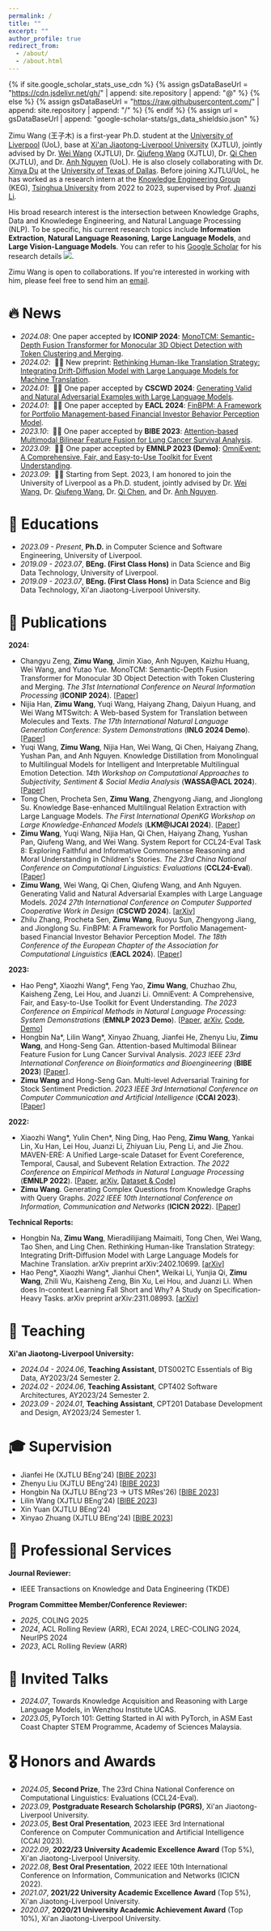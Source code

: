 ```yaml
---
permalink: /
title: ""
excerpt: ""
author_profile: true
redirect_from: 
  - /about/
  - /about.html
---
```


{% if site.google_scholar_stats_use_cdn %}
{% assign gsDataBaseUrl = "https://cdn.jsdelivr.net/gh/" | append: site.repository | append: "@" %}
{% else %}
{% assign gsDataBaseUrl = "https://raw.githubusercontent.com/" | append: site.repository | append: "/" %}
{% endif %}
{% assign url = gsDataBaseUrl | append: "google-scholar-stats/gs_data_shieldsio.json" %}

<span class='anchor' id='about-me'></span>

Zimu Wang (王子木) is a first-year Ph.D. student at the [University of Liverpool](https://www.liverpool.ac.uk/) (UoL), base at [Xi'an Jiaotong-Liverpool University](https://www.xjtlu.edu.cn/en/) (XJTLU), jointly advised by Dr. [Wei Wang](https://www.xjtlu.edu.cn/zh/departments/academic-departments/computer-science-and-software-engineering/staff/wei-wang03) (XJTLU), Dr. [Qiufeng Wang](https://www.xjtlu.edu.cn/zh/departments/academic-departments/electrical-and-electronic-engineering/staff/qiufeng-wang) (XJTLU), Dr. [Qi Chen](https://www.xjtlu.edu.cn/zh/departments/academic-departments/school-of-ai-and-advanced-computing/staff/qi-chen02) (XJTLU), and Dr. [Anh Nguyen](https://cgi.csc.liv.ac.uk/~anguyen/) (UoL). He is also closely collaborating with Dr. [Xinya Du](https://xinyadu.github.io/) at the [University of Texas of Dallas](https://www.utdallas.edu/). Before joining XJTLU/UoL, he has worked as a research intern at the [Knowledge Engineering Group](http://keg.cs.tsinghua.edu.cn/) (KEG), [Tsinghua University](https://www.tsinghua.edu.cn/en/) from 2022 to 2023, supervised by Prof. [Juanzi Li](http://keg.cs.tsinghua.edu.cn/persons/ljz/).

His broad research interest is the intersection between Knowledge Graphs, Data and Knowledege Engineering, and Natural Language Processing (NLP). To be specific, his current research topics include **Information Extraction**, **Natural Language Reasoning**, **Large Language Models**, and **Large Vision-Language Models**. You can refer to his [Google Scholar](https://scholar.google.com/citations?user=0EzXWPgAAAAJ) for his research details <a href='https://scholar.google.com/citations?user=0EzXWPgAAAAJ'><img src="https://img.shields.io/endpoint?url={{ url | url_encode }}&logo=Google%20Scholar&labelColor=f6f6f6&color=9cf&style=flat&label=citations"></a>.

Zimu Wang is open to collaborations. If you're interested in working with him, please feel free to send him an [email](mailto:Zimu.Wang19@student.xjtlu.edu.cn).

# 🔥 News
- *2024.08*: One paper accepted by **ICONIP 2024**: [MonoTCM: Semantic-Depth Fusion Transformer for Monocular 3D Object Detection with Token Clustering and Merging](#).
- *2024.02*: &nbsp;🎉🎉 New preprint: [Rethinking Human-like Translation Strategy: Integrating Drift-Diffusion Model with Large Language Models for Machine Translation](https://arxiv.org/pdf/2402.10699.pdf).
- *2024.01*: &nbsp;🎉🎉 One paper accepted by **CSCWD 2024**: [Generating Valid and Natural Adversarial Examples with Large Language Models](https://arxiv.org/pdf/2311.11861.pdf).
- *2024.01*: &nbsp;🎉🎉 One paper accepted by **EACL 2024**: [FinBPM: A Framework for Portfolio Management-based Financial Investor Behavior Perception Model](https://aclanthology.org/2024.eacl-long.15.pdf).
- *2023.10*: &nbsp;🎉🎉 One paper accepted by **BIBE 2023**: [Attention-based Multimodal Bilinear Feature Fusion for Lung Cancer Survival Analysis](https://ieeexplore.ieee.org/document/10431887).
- *2023.09*: &nbsp;🎉🎉 One paper accepted by **EMNLP 2023 (Demo)**: [OmniEvent: A Comprehensive, Fair, and Easy-to-Use Toolkit for Event Understanding](https://arxiv.org/pdf/2309.14258.pdf).
- *2023.09*: &nbsp;🎉🎉 Starting from Sept. 2023, I am honored to join the University of Liverpool as a Ph.D. student, jointly advised by Dr. [Wei Wang](https://www.xjtlu.edu.cn/zh/departments/academic-departments/computer-science-and-software-engineering/staff/wei-wang03), Dr. [Qiufeng Wang](https://www.xjtlu.edu.cn/zh/departments/academic-departments/electrical-and-electronic-engineering/staff/qiufeng-wang), Dr. [Qi Chen](https://www.xjtlu.edu.cn/zh/departments/academic-departments/school-of-ai-and-advanced-computing/staff/qi-chen02), and Dr. [Anh Nguyen](https://cgi.csc.liv.ac.uk/~anguyen/).

# 📖 Educations
- *2023.09 - Present*, **Ph.D.** in Computer Science and Software Engineering, University of Liverpool.
- *2019.09 - 2023.07*, **BEng. (First Class Hons)** in Data Science and Big Data Technology, University of Liverpool.
- *2019.09 - 2023.07*, **BEng. (First Class Hons)** in Data Science and Big Data Technology, Xi'an Jiaotong-Liverpool University.

# 📝 Publications
**2024:**
- Changyu Zeng, **Zimu Wang**, Jimin Xiao, Anh Nguyen, Kaizhu Huang, Wei Wang, and Yutao Yue. MonoTCM: Semantic-Depth Fusion Transformer for Monocular 3D Object Detection with Token Clustering and Merging. *The 31st International Conference on Neural Information Processing* (**ICONIP 2024**). [[Paper](#)]
- Nijia Han, **Zimu Wang**, Yuqi Wang, Haiyang Zhang, Daiyun Huang, and Wei Wang MTSwitch: A Web-based System for Translation between Molecules and Texts. *The 17th International Natural Language Generation Conference: System Demonstrations* (**INLG 2024 Demo**). [[Paper](#)]
- Yuqi Wang, **Zimu Wang**, Nijia Han, Wei Wang, Qi Chen, Haiyang Zhang, Yushan Pan, and Anh Nguyen. Knowledge Distillation from Monolingual to Multilingual Models for Intelligent and Interpretable Multilingual Emotion Detection. *14th Workshop on Computational Approaches to Subjectivity, Sentiment & Social Media Analysis* (**WASSA@ACL 2024**). [[Paper](#)]
- Tong Chen, Procheta Sen, **Zimu Wang**, Zhengyong Jiang, and Jionglong Su. Knowledge Base-enhanced Multilingual Relation Extraction with Large Language Models. *The First International OpenKG Workshop on Large Knowledge-Enhanced Models* (**LKM@IJCAI 2024**). [[Paper](#)]
- **Zimu Wang**, Yuqi Wang, Nijia Han, Qi Chen, Haiyang Zhang, Yushan Pan, Qiufeng Wang, and Wei Wang. System Report for CCL24-Eval Task 8: Exploring Faithful and Informative Commonsense Reasoning and Moral Understanding in Children's Stories. *The 23rd China National Conference on Computational Linguistics: Evaluations* (**CCL24-Eval**). [[Paper](#)]
- **Zimu Wang**, Wei Wang, Qi Chen, Qiufeng Wang, and Anh Nguyen. Generating Valid and Natural Adversarial Examples with Large Language Models. *2024 27th International Conference on Computer Supported Cooperative Work in Design* (**CSCWD 2024**). [[arXiv](https://arxiv.org/pdf/2311.11861.pdf)]
- Zhilu Zhang, Procheta Sen, **Zimu Wang**, Ruoyu Sun, Zhengyong Jiang, and Jionglong Su. FinBPM: A Framework for Portfolio Management-based Financial Investor Behavior Perception Model. *The 18th Conference of the European Chapter of the Association for Computational Linguistics* (**EACL 2024**). [[Paper](https://aclanthology.org/2024.eacl-long.15.pdf)]

**2023:**
- Hao Peng\*, Xiaozhi Wang\*, Feng Yao, **Zimu Wang**, Chuzhao Zhu, Kaisheng Zeng, Lei Hou, and Juanzi Li. OmniEvent: A Comprehensive, Fair, and Easy-to-Use Toolkit for Event Understanding. *The 2023 Conference on Empirical Methods in Natural Language Processing: System Demonstrations* (**EMNLP 2023 Demo**). [[Paper](https://aclanthology.org/2023.emnlp-demo.46.pdf), [arXiv](https://arxiv.org/pdf/2309.14258.pdf), [Code](https://github.com/THU-KEG/OmniEvent), [Demo](https://omnievent.xlore.cn/)]
- Hongbin Na\*, Lilin Wang\*, Xinyao Zhuang, Jianfei He, Zhenyu Liu, **Zimu Wang**, and Hong-Seng Gan. Attention-based Multimodal Bilinear Feature Fusion for Lung Cancer Survival Analysis. *2023 IEEE 23rd International Conference on Bioinformatics and Bioengineering* (**BIBE 2023**) [[Paper](https://ieeexplore.ieee.org/document/10431887)].
- **Zimu Wang** and Hong-Seng Gan. Multi-level Adversarial Training for Stock Sentiment Prediction. *2023 IEEE 3rd International Conference on Computer Communication and Artificial Intelligence* (**CCAI 2023**). [[Paper](https://ieeexplore.ieee.org/document/10201295)]

**2022:**
- Xiaozhi Wang\*, Yulin Chen\*, Ning Ding, Hao Peng, **Zimu Wang**, Yankai Lin, Xu Han, Lei Hou, Juanzi Li, Zhiyuan Liu, Peng Li, and Jie Zhou. MAVEN-ERE: A Unified Large-scale Dataset for Event Coreference, Temporal, Causal, and Subevent Relation Extraction. *The 2022 Conference on Empirical Methods in Natural Language Processing* (**EMNLP 2022**). [[Paper](https://aclanthology.org/2022.emnlp-main.60.pdf), [arXiv](https://arxiv.org/pdf/2211.07342.pdf), [Dataset & Code](https://github.com/THU-KEG/MAVEN-ERE)]
- **Zimu Wang**. Generating Complex Questions from Knowledge Graphs with Query Graphs. *2022 IEEE 10th International Conference on Information, Communication and Networks* (**ICICN 2022**). [[Paper](https://ieeexplore.ieee.org/document/10006514)]

**Technical Reports:**
- Hongbin Na, **Zimu Wang**, Mieradilijiang Maimaiti, Tong Chen, Wei Wang, Tao Shen, and Ling Chen. Rethinking Human-like Translation Strategy: Integrating Drift-Diffusion Model with Large Language Models for Machine Translation. arXiv preprint arXiv:2402.10699. [[arXiv](https://arxiv.org/pdf/2402.10699.pdf)]
- Hao Peng\*, Xiaozhi Wang\*, Jianhui Chen\*, Weikai Li, Yunjia Qi, **Zimu Wang**, Zhili Wu, Kaisheng Zeng, Bin Xu, Lei Hou, and Juanzi Li. When does In-context Learning Fall Short and Why? A Study on Specification-Heavy Tasks. arXiv preprint arXiv:2311.08993. [[arXiv](https://arxiv.org/pdf/2311.08993.pdf)]

# 🏫 Teaching
**Xi'an Jiaotong-Liverpool University:**
- *2024.04 - 2024.06*, **Teaching Assistant**, DTS002TC Essentials of Big Data, AY2023/24 Semester 2.
- *2024.02 - 2024.06*, **Teaching Assistant**, CPT402 Software Architectures, AY2023/24 Semester 2.
- *2023.09 - 2024.01*, **Teaching Assistant**, CPT201 Database Development and Design, AY2023/24 Semester 1.

# 🎓 Supervision
- Jianfei He (XJTLU BEng'24) [[BIBE 2023](https://ieeexplore.ieee.org/document/10431887)]
- Zhenyu Liu (XJTLU BEng'24) [[BIBE 2023](https://ieeexplore.ieee.org/document/10431887)]
- Hongbin Na (XJTLU BEng'23 → UTS MRes'26) [[BIBE 2023](https://ieeexplore.ieee.org/document/10431887)]
- Lilin Wang (XJTLU BEng'24) [[BIBE 2023](https://ieeexplore.ieee.org/document/10431887)]
- Xin Yuan (XJTLU BEng'24)
- Xinyao Zhuang (XJTLU BEng'24) [[BIBE 2023](https://ieeexplore.ieee.org/document/10431887)]

# 🧙 Professional Services
**Journal Reviewer:**
- IEEE Transactions on Knowledge and Data Engineering (TKDE)

**Program Committee Member/Conference Reviewer:**
- *2025*, COLING 2025
- *2024*, ACL Rolling Review (ARR), ECAI 2024, LREC-COLING 2024, NeurIPS 2024
- *2023*, ACL Rolling Review (ARR)

# 💬 Invited Talks
- *2024.07*, Towards Knowledge Acquisition and Reasoning with Large Language Models, in Wenzhou Institute UCAS.
- *2023.05*, PyTorch 101: Getting Started in AI with PyTorch, in ASM East Coast Chapter STEM Programme, Academy of Sciences Malaysia.

# 🎖 Honors and Awards
- *2024.05*, **Second Prize**, The 23rd China National Conference on Computational Linguistics: Evaluations (CCL24-Eval).
- *2023.09*, **Postgraduate Research Scholarship (PGRS)**, Xi'an Jiaotong-Liverpool University.
- *2023.05*, **Best Oral Presentation**, 2023 IEEE 3rd International Conference on Computer Communication and Artificial Intelligence (CCAI 2023).
- *2022.09*, **2022/23 University Academic Excellence Award** (Top 5%), Xi'an Jiaotong-Liverpool University.
- *2022.08*, **Best Oral Presentation**, 2022 IEEE 10th International Conference on Information, Communication and Networks (ICICN 2022).
- *2021.07*, **2021/22 University Academic Excellence Award** (Top 5%), Xi'an Jiaotong-Liverpool University.
- *2020.07*, **2020/21 University Academic Achievement Award** (Top 10%), Xi'an Jiaotong-Liverpool University.
